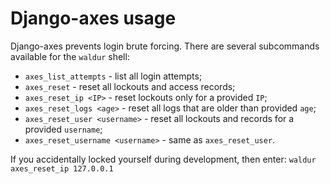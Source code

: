 # Django-axes usage

Django-axes prevents login brute forcing.
There are several subcommands available for the `waldur` shell:

- `axes_list_attempts` - list all login attempts;
- `axes_reset` - reset all lockouts and access records;
- `axes_reset_ip <IP>` - reset lockouts only for a provided `IP`;
- `axes_reset_logs <age>` - reset all logs that are older than provided `age`;
- `axes_reset_user <username>` - reset all lockouts and records for a provided `username`;
- `axes_reset_username <username>` - same as `axes_reset_user`.

If you accidentally locked yourself during development, then enter:
 `waldur axes_reset_ip 127.0.0.1`
